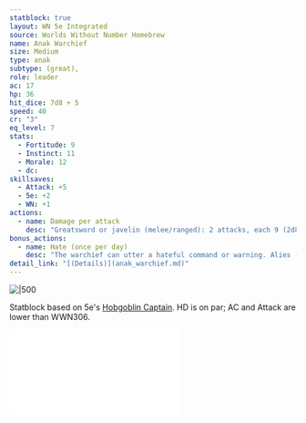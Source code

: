 ```yaml
---
statblock: true
layout: WN 5e Integrated
source: Worlds Without Number Homebrew
name: Anak Warchief
size: Medium
type: anak
subtype: (great),
role: leader
ac: 17
hp: 36
hit_dice: 7d8 + 5
speed: 40
cr: "3"
eq_level: 7
stats:
  - Fortitude: 9
  - Instinct: 11
  - Morale: 12
  - dc: 
skillsaves:
  - Attack: +5
  - 5e: +2
  - WN: +1
actions:
  - name: Damage per attack
    desc: "Greatsword or javelin (melee/ranged): 2 attacks, each 9 (2d8)"
bonus_actions:
  - name: Hate (once per day) 
    desc: "The warchief can utter a hateful command or warning. Alies (max 30 ft) rolls with advantage attacks or saving throws for 1 minute. This effect ends if the warchief is incapacitated."
detail_link: "[(Details)](anak_warchief.md)"
---
```


![|500](https://i.imgur.com/qKOISo8.png)

Statblock based on 5e's [Hobgoblin Captain](https://5e.tools/bestiary.html#hobgoblin%20captain_mm). HD is on par; AC and Attack are lower than WWN306.


![Anak](../campaign/context/cultures.md#Anak)